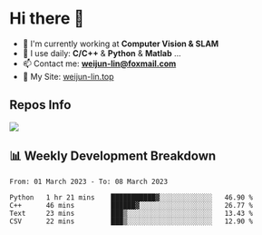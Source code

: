 # Hi there 👋

<!--
**Weijun-Lin/Weijun-Lin** is a ✨ _special_ ✨ repository because its `README.md` (this file) appears on your GitHub profile.

Here are some ideas to get you started:

- 🔭 I’m currently working on ...
- 🌱 I’m currently learning ...
- 👯 I’m looking to collaborate on ...
- 🤔 I’m looking for help with ...
- 💬 Ask me about ...
- 📫 How to reach me: ...
- 😄 Pronouns: ...
- ⚡ Fun fact: ...
-->

- 🏢 I'm currently working at **Computer Vision & SLAM**
- 🚀 I use daily: **C/C++** & **Python** & **Matlab** ...
- 📫 Contact me: **weijun-lin@foxmail.com**
- 🔗 My Site: [weijun-lin.top](https://weijun-lin.top/p)

  

## Repos Info
![](https://github-readme-stats.vercel.app/api?username=Weijun-Lin&theme=cobalt)

## 📊 Weekly Development Breakdown

<!--START_SECTION:waka-->

```text
From: 01 March 2023 - To: 08 March 2023

Python   1 hr 21 mins    ███████████▓░░░░░░░░░░░░░   46.90 %
C++      46 mins         ██████▓░░░░░░░░░░░░░░░░░░   26.77 %
Text     23 mins         ███▒░░░░░░░░░░░░░░░░░░░░░   13.43 %
CSV      22 mins         ███▒░░░░░░░░░░░░░░░░░░░░░   12.90 %
```

<!--END_SECTION:waka-->
